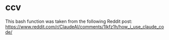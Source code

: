 # ccv
This bash function was taken from the following Reddit post: https://www.reddit.com/r/ClaudeAI/comments/1lkfz1h/how_i_use_claude_code/
